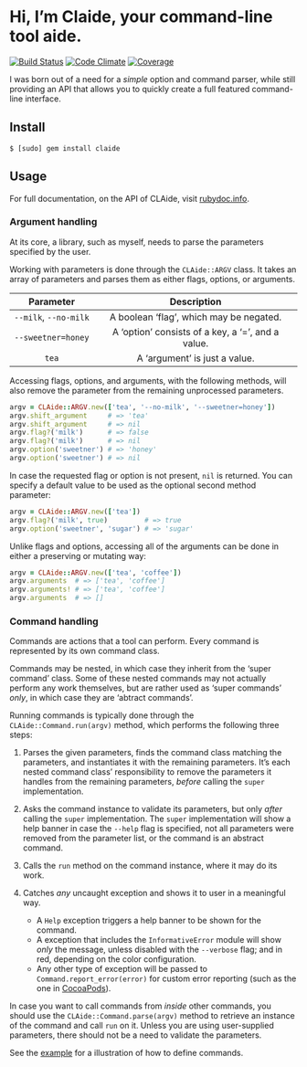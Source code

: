 # Hi, I’m Claide, your command-line tool aide.

[![Build Status](https://img.shields.io/travis/CocoaPods/CLAide/master.svg?style=flat)](https://travis-ci.org/CocoaPods/CLAide)
[![Code Climate](https://img.shields.io/codeclimate/github/CocoaPods/CLAide.svg?style=flat)](https://codeclimate.com/github/CocoaPods/CLAide)
[![Coverage](https://img.shields.io/codeclimate/coverage/github/CocoaPods/CLAide.svg?style=flat)](https://codeclimate.com/github/CocoaPods/CLAide)

I was born out of a need for a _simple_ option and command parser, while still
providing an API that allows you to quickly create a full featured command-line
interface.

## Install

```
$ [sudo] gem install claide
```


## Usage

For full documentation, on the API of CLAide, visit [rubydoc.info][docs].


### Argument handling

At its core, a library, such as myself, needs to parse the parameters specified
by the user.

Working with parameters is done through the `CLAide::ARGV` class. It takes an
array of parameters and parses them as either flags, options, or arguments.

| Parameter             | Description                                       |
| :---:                 | :---:                                             |
| `--milk`, `--no-milk` | A boolean ‘flag’, which may be negated.           |
| `--sweetner=honey`    | A ‘option’ consists of a key, a ‘=’, and a value. |
| `tea`                 | A ‘argument’ is just a value.                     |


Accessing flags, options, and arguments, with the following methods, will also
remove the parameter from the remaining unprocessed parameters.

```ruby
argv = CLAide::ARGV.new(['tea', '--no-milk', '--sweetner=honey'])
argv.shift_argument     # => 'tea'
argv.shift_argument     # => nil
argv.flag?('milk')      # => false
argv.flag?('milk')      # => nil
argv.option('sweetner') # => 'honey'
argv.option('sweetner') # => nil
```


In case the requested flag or option is not present, `nil` is returned. You can
specify a default value to be used as the optional second method parameter:

```ruby
argv = CLAide::ARGV.new(['tea'])
argv.flag?('milk', true)         # => true
argv.option('sweetner', 'sugar') # => 'sugar'
```


Unlike flags and options, accessing all of the arguments can be done in either
a preserving or mutating way:

```ruby
argv = CLAide::ARGV.new(['tea', 'coffee'])
argv.arguments  # => ['tea', 'coffee']
argv.arguments! # => ['tea', 'coffee']
argv.arguments  # => []
```


### Command handling

Commands are actions that a tool can perform. Every command is represented by
its own command class.

Commands may be nested, in which case they inherit from the ‘super command’
class. Some of these nested commands may not actually perform any work
themselves, but are rather used as ‘super commands’ _only_, in which case they
are ‘abtract commands’.

Running commands is typically done through the `CLAide::Command.run(argv)`
method, which performs the following three steps:

1. Parses the given parameters, finds the command class matching the parameters,
   and instantiates it with the remaining parameters.  It’s each nested command
   class’ responsibility to remove the parameters it handles from the remaining
   parameters, _before_ calling the `super` implementation.

2. Asks the command instance to validate its parameters, but only _after_
   calling the `super` implementation.  The `super` implementation will show a
   help banner in case the `--help` flag is specified, not all parameters were
   removed from the parameter list, or the command is an abstract command.

3. Calls the `run` method on the command instance, where it may do its work.

4. Catches _any_ uncaught exception and shows it to user in a meaningful way.
   * A `Help` exception triggers a help banner to be shown for the command.
   * A exception that includes the `InformativeError` module will show _only_
     the message, unless disabled with the `--verbose` flag; and in red,
     depending on the color configuration.
   * Any other type of exception will be passed to `Command.report_error(error)`
     for custom error reporting (such as the one in [CocoaPods][report-error]).

In case you want to call commands from _inside_ other commands, you should use
the `CLAide::Command.parse(argv)` method to retrieve an instance of the command
and call `run` on it. Unless you are using user-supplied parameters, there
should not be a need to validate the parameters.

See the [example][example] for a illustration of how to define commands.


[travis]: https://secure.travis-ci.org/CocoaPods/CLAide
[travis-status]: https://secure.travis-ci.org/CocoaPods/CLAide.png
[docs]: http://www.rubydoc.info/github/CocoaPods/CLAide/index
[example]: https://github.com/CocoaPods/CLAide/blob/master/examples/make.rb
[report-error]: https://github.com/CocoaPods/CocoaPods/blob/054fe5c861d932219ec40a91c0439a7cfc3a420c/lib/cocoapods/command.rb#L36
